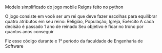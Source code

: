 Modelo simplificado do jogo mobile Reigns feito no python

O jogo consiste em você ser um rei que deve fazer escolhas para equilibrar quatro atributos em seu reino: Religião, População, Igreja, Exército
A cada decisão é passado 1 ano de reinado
Seu objetivo é ficar no trono por quantos anos conseguir

Fiz esse código durante o 1° período da faculdade de Engenharia de Software
